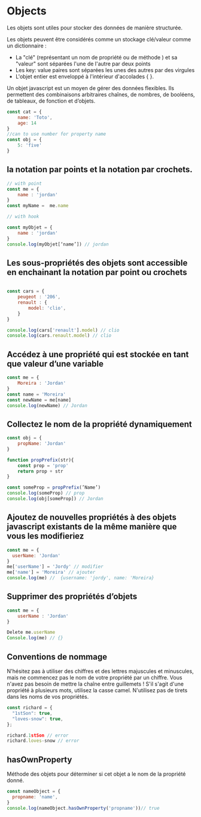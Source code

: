 # Objects

Les objets sont utiles pour stocker des données de manière structurée.

Les objets peuvent être considérés comme un stockage clé/valeur comme un dictionnaire : 

- La "clé" (représentant un nom de propriété ou de méthode ) et sa "valeur" sont séparées l'une de l'autre par deux points
- Les key: value paires sont séparées les unes des autres par des virgules
- L'objet entier est enveloppé à l'intérieur d'accolades { }.

Un objet javascript est un moyen de gérer des données flexibles. Ils permettent des combinaisons arbitraires chaînes, de nombres, de booléens, de tableaux, de fonction et d’objets.

```js
const cat = {
	name: 'Toto',
	age: 14
}
//can to use number for property name
const obj = {
	5: 'five'
}
```

## la notation par points et la notation par crochets.

```js
// with point
const me = {
	name : 'jordan'
}
const myName =  me.name

// with hook

const myObjet = {
	name : 'jordan'
}
console.log(myObjet[‘name’]) // jordan

```

## Les sous-propriétés des objets sont accessible en enchainant la notation par point ou crochets 

```js

const cars = {
	peugeot : '206',
	renault : {
		model: 'clio',
	}
}

console.log(cars['renault'].model) // clio
console.log(cars.renault.model) // clio 
```
## Accédez à une propriété qui est stockée en tant que valeur d’une variable

```js
const me = {
	Moreira : 'Jordan'
}
const name = 'Moreira'
const newName = me[name]
console.log(newName) // Jordan
```

## Collectez le nom de la propriété dynamiquement

```js
const obj = {
	propName: 'Jordan'
}

function propPrefix(str){
	const prop = 'prop'
	return prop + str
}

const someProp = propPrefix(’Name’)
console.log(someProp) // prop
console.log(obj[someProp]) // Jordan
```

## Ajoutez de nouvelles propriétés à des objets javascript existants de la même manière que vous les modifieriez

```js
const me = {
  userName: 'Jordan'
}
me['userName'] = 'Jordy' // modifier
me['name'] = 'Moreira' // ajouter
console.log(me) //  {username: 'jordy', name: 'Moreira}
```

## Supprimer des propriétés d’objets

```js
const me = {
	userName : 'Jordan'
}

Delete me.userName
Console.log(me) // {}
```

## Conventions de nommage

N'hésitez pas à utiliser des chiffres et des lettres majuscules et minuscules, mais ne commencez pas le nom de votre propriété par un chiffre. Vous n'avez pas besoin de mettre la chaîne entre guillemets ! S'il s'agit d'une propriété à plusieurs mots, utilisez la casse camel. N'utilisez pas de tirets dans les noms de vos propriétés.

```js 
const richard = {
  "1stSon": true,
  "loves-snow": true,
};

richard.1stSon // error
richard.loves-snow // error
```
## hasOwnProperty 

Méthode des objets pour déterminer si cet objet a le nom de la propriété donné. 

```js 
const nameObject = {
  propname: 'name',
}
console.log(nameObject.hasOwnProperty('propname'))// true
```



